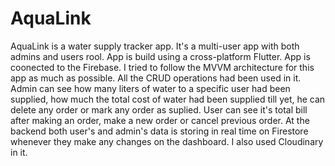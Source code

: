 # AquaLink
AquaLink is a water supply tracker app.
It's a multi-user app with both admins and users rool.
App is build using a cross-platform Flutter.
App is coonected to the Firebase.
I tried to follow the MVVM architecture for this app as much as possible.
All the CRUD operations had been used in it.
Admin can see how many liters of water to a specific user had been supplied, how much the total cost of water had been supplied till yet, he can delete any order or mark any order as suplied.
User can see it's total bill after making an order, make a new order or cancel previous order.
At the backend both user's and admin's data is storing in real time on Firestore whenever they make any changes on the dashboard.
I also used Cloudinary in it.
